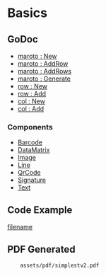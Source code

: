 # Basics

## GoDoc
* [maroto : New](https://pkg.go.dev/github.com/mechiko/maroto/v2#New)
* [maroto : AddRow](https://pkg.go.dev/github.com/mechiko/maroto/v2#Maroto.AddRow)
* [maroto : AddRows](https://pkg.go.dev/github.com/mechiko/maroto/v2#Maroto.AddRows)
* [maroto : Generate](https://pkg.go.dev/github.com/mechiko/maroto/v2#Maroto.Generate)
* [row : New](https://pkg.go.dev/github.com/mechiko/maroto/v2/pkg/components/row#New)
* [row : Add](https://pkg.go.dev/github.com/mechiko/maroto/v2/pkg/components/row#Row.Add)
* [col : New](https://pkg.go.dev/github.com/mechiko/maroto/v2/pkg/components/col#New)
* [col : Add](https://pkg.go.dev/github.com/mechiko/maroto/v2/pkg/components/col#Col.Add)

### Components
* [Barcode](v2/features/barcode?id=barcode)
* [DataMatrix](v2/features/datamatrix?id=data-matrix)
* [Image](v2/features/image?id=image)
* [Line](v2/features/line?id=line)
* [QrCode](v2/features/qrcode?id=qrcode)
* [Signature](v2/features/signature?id=signature)
* [Text](v2/features/text?id=text)

## Code Example
[filename](../../assets/examples/simplest/v2/main.go  ':include :type=code')

## PDF Generated
```pdf
	assets/pdf/simplestv2.pdf
```